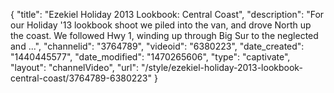 {
    "title": "Ezekiel Holiday 2013 Lookbook: Central Coast",
    "description": "For our Holiday '13 lookbook shoot we piled into the van, and drove North up the coast. We followed Hwy 1, winding up through Big Sur to the neglected and ...",
    "channelid": "3764789",
    "videoid": "6380223",
    "date_created": "1440445577",
    "date_modified": "1470265606",
    "type": "captivate",
    "layout": "channelVideo",
    "url": "\/style\/ezekiel-holiday-2013-lookbook-central-coast\/3764789-6380223"
}
